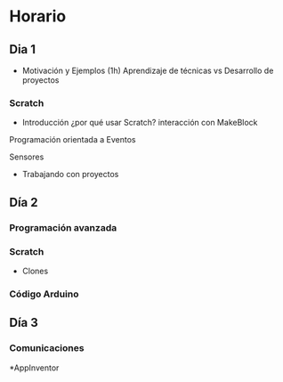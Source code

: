 # Horario

## Dia 1
* Motivación y  Ejemplos (1h)
Aprendizaje de técnicas vs Desarrollo de proyectos
### Scratch
* Introducción ¿por qué usar Scratch?
interacción con MakeBlock

Programación orientada a Eventos

Sensores

* Trabajando con proyectos

## Día 2

### Programación avanzada

### Scratch
* Clones

### Código Arduino

## Día 3


### Comunicaciones

*AppInventor
